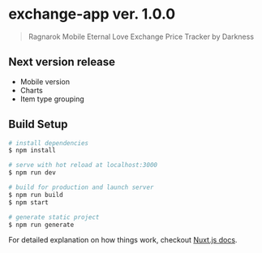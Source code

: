 # exchange-app ver. 1.0.0

> Ragnarok Mobile Eternal Love Exchange Price Tracker by Darkness

## Next version release
- Mobile version
- Charts
- Item type grouping

## Build Setup

``` bash
# install dependencies
$ npm install

# serve with hot reload at localhost:3000
$ npm run dev

# build for production and launch server
$ npm run build
$ npm start

# generate static project
$ npm run generate
```

For detailed explanation on how things work, checkout [Nuxt.js docs](https://nuxtjs.org).
